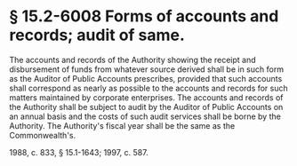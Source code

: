 # § 15.2-6008 Forms of accounts and records; audit of same.

<p>The accounts and records of the Authority showing the receipt and disbursement of funds from whatever source derived shall be in such form as the Auditor of Public Accounts prescribes, provided that such accounts shall correspond as nearly as possible to the accounts and records for such matters maintained by corporate enterprises. The accounts and records of the Authority shall be subject to audit by the Auditor of Public Accounts on an annual basis and the costs of such audit services shall be borne by the Authority. The Authority's fiscal year shall be the same as the Commonwealth's.</p><p>1988, c. 833, § 15.1-1643; 1997, c. 587.</p>
